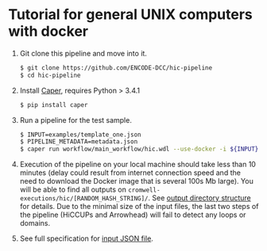 # Tutorial for general UNIX computers with docker

1. Git clone this pipeline and move into it.
    ```bash
    $ git clone https://github.com/ENCODE-DCC/hic-pipeline
    $ cd hic-pipeline
    ```

2. Install [Caper](https://github.com/ENCODE-DCC/caper), requires Python > 3.4.1
    ```bash
    $ pip install caper
    ```

3. Run a pipeline for the test sample.
    ```bash
    $ INPUT=examples/template_one.json
    $ PIPELINE_METADATA=metadata.json
    $ caper run workflow/main_workflow/hic.wdl --use-docker -i ${INPUT} -m ${PIPELINE_METADATA}
    ```

4. Execution of the pipeline on your local machine should take less than 10 minutes (delay could result from internet connection speed and the need to download the Docker image that is several 100s Mb large). You will be able to find all outputs on `cromwell-executions/hic/[RANDOM_HASH_STRING]/`. See [output directory structure](output.md) for details.
Due to the minimal size of the input files, the last two steps of the pipeline (HiCCUPs and Arrowhead) will fail to detect any loops or domains.

5. See full specification for [input JSON file](input.md).
